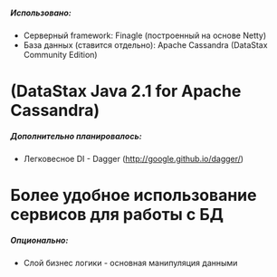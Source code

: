 ##### Использовано:
* Серверный framework: Finagle (построенный на основе Netty)
* База данных (ставится отдельно): Apache Cassandra (DataStax Community Edition)

(DataStax Java 2.1 for Apache Cassandra)
======

##### Дополнительно планировалось:
* Легковесное DI - Dagger (http://google.github.io/dagger/)

Более удобное использование сервисов для работы с БД
======

##### Опционально:
* Слой бизнес логики - основная манипуляция данными